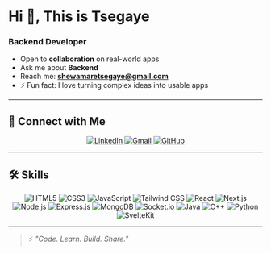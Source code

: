 # Hi 👋, This is Tsegaye
### Backend Developer
- Open to **collaboration** on real-world apps
- Ask me about **Backend**
- Reach me: **shewamaretsegaye@gmail.com**
- ⚡ Fun fact: I love turning complex ideas into usable apps

---
## 🔗 Connect with Me
<div align="center">
  <a href="https://linkedin.com/in/your-linkedin" target="_blank">
    <img src="https://img.shields.io/badge/-LinkedIn-0A66C2?style=plastic&logo=linkedin&logoColor=white" alt="LinkedIn"/>
  </a>
  <a href="mailto:shewamaretsegaye@gmail.com">
    <img src="https://img.shields.io/badge/-Gmail-D14836?style=plastic&logo=gmail&logoColor=white" alt="Gmail"/>
  </a>
  <a href="https://github.com/tse-coder">
    <img src="https://img.shields.io/badge/-GitHub-181717?style=plastic&logo=github&logoColor=white" alt="GitHub"/>
  </a>
</div>

---
## 🛠️ Skills
<div align="center">
  <img src="https://img.shields.io/badge/-HTML5-E34F26?style=plastic&logo=html5&logoColor=white" alt="HTML5"/>
  <img src="https://img.shields.io/badge/-CSS3-1572B6?style=plastic&logo=css3&logoColor=white" alt="CSS3"/>
  <img src="https://img.shields.io/badge/-JavaScript-F7DF1E?style=plastic&logo=javascript&logoColor=black" alt="JavaScript"/>
  <img src="https://img.shields.io/badge/-Tailwind_CSS-38B2AC?style=plastic&logo=tailwind-css&logoColor=white" alt="Tailwind CSS"/>
  <img src="https://img.shields.io/badge/-React-20232A?style=plastic&logo=react&logoColor=61DAFB" alt="React"/>
  <img src="https://img.shields.io/badge/-Next.js-000000?style=plastic&logo=next.js&logoColor=white" alt="Next.js"/>
  <img src="https://img.shields.io/badge/-Node.js-339933?style=plastic&logo=nodedotjs&logoColor=white" alt="Node.js"/>
  <img src="https://img.shields.io/badge/-Express.js-000000?style=plastic&logo=express&logoColor=white" alt="Express.js"/>
  <img src="https://img.shields.io/badge/-MongoDB-4EA94B?style=plastic&logo=mongodb&logoColor=white" alt="MongoDB"/>
  <img src="https://img.shields.io/badge/-Socket.io-010101?style=plastic&logo=socket.io&logoColor=white" alt="Socket.io"/>
  <img src="https://img.shields.io/badge/-Java-ED8B00?style=plastic&logo=java&logoColor=white" alt="Java"/>
  <img src="https://img.shields.io/badge/-C++-00599C?style=plastic&logo=c%2B%2B&logoColor=white" alt="C++"/>
  <img src="https://img.shields.io/badge/-Python-3776AB?style=plastic&logo=python&logoColor=white" alt="Python"/>
  <img src="https://img.shields.io/badge/-SvelteKit-FF3E00?style=plastic&logo=svelte&logoColor=white" alt="SvelteKit"/>
</div>

---
> ⚡ _"Code. Learn. Build. Share."_

